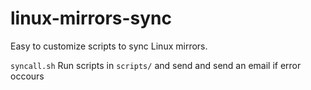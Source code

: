 # linux-mirrors-sync

Easy to customize scripts to sync Linux mirrors.

`syncall.sh` Run scripts in `scripts/` and send and send an email if error occours
